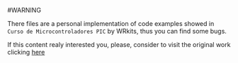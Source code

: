 #WARNING

There files are a personal implementation of code examples showed in `Curso de Microcontroladores PIC` by WRkits, thus you can find some bugs. 

If this content realy interested you, please, consider to visit the original work clicking [here](https://github.com/wagner-rambo)

